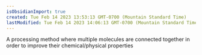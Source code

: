 ```yaml
---
isObsidianImport: true
created: Tue Feb 14 2023 13:53:13 GMT-0700 (Mountain Standard Time)
lastModified: Tue Feb 14 2023 14:06:13 GMT-0700 (Mountain Standard Time)
---
```

A processing method where multiple molecules are connected together in order to improve their chemical/physical properties
